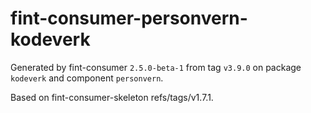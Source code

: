 # fint-consumer-personvern-kodeverk

Generated by fint-consumer `2.5.0-beta-1` from tag `v3.9.0` on package `kodeverk` and component `personvern`.

Based on fint-consumer-skeleton refs/tags/v1.7.1.
